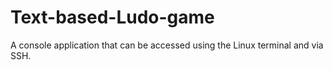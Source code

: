 # Text-based-Ludo-game
A console application that can be accessed using the Linux terminal and via SSH. 
